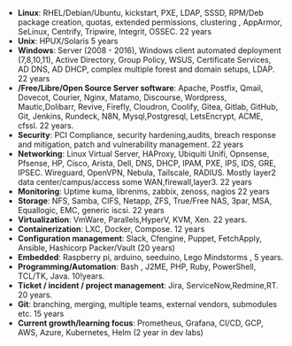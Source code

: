 - **Linux**: RHEL/Debian/Ubuntu, kickstart, PXE, LDAP, SSSD, RPM/Deb package creation, quotas, extended permissions, clustering , AppArmor, SeLinux, Centrify, Tripwire, Integrit, OSSEC. 22 years
- **Unix**: HPUX/Solaris 5 years
- **Windows**: Server (2008 - 2016), Windows client automated deployment (7,8,10,11), Active Directory, Group Policy, WSUS, Certificate Services, AD DNS, AD DHCP, complex multiple forest and domain setups, LDAP. 22 years
- **/Free/Libre/Open Source Server software**: Apache, Postfix, Qmail, Dovecot, Courier, Nginx, Matamo, Discourse, Wordpress, Mautic,Dolibarr, Revive, Firefly, Cloudron, Coolify, Gitea, Gitlab, GitHub, Git, Jenkins, Rundeck, N8N, Mysql,Postgresql,  LetsEncrypt, ACME, cfssl. 22 years.
- **Security**: PCI Compliance, security hardening,audits, breach response and mitigation, patch and vulnerability management. 22 years
- **Networking**: Linux Virtual Server, HAProxy, Ubiquiti Unifi, Opnsense, Pfsense, HP, Cisco, Arista, Dell, DNS, DHCP, IPAM, PXE, IPS, IDS, GRE, IPSEC. Wireguard, OpenVPN, Nebula, Tailscale, RADIUS. Mostly layer2 data center/campus/access some WAN,firewall,layer3. 22 years
- **Monitoring**: Uptime kuma, librenms, zabbix, zenoss, nagios 22 years
- **Storage**: NFS, Samba, CIFS, Netapp, ZFS, True/Free NAS, 3par, MSA, Equallogic, EMC, generic iscsi. 22 years
- **Virtualization**: VmWare, Parallels,HyperV, KVM, Xen. 22 years.
- **Containerization**: LXC, Docker, Compose.  12 years
- **Configuration management**: Slack, Cfengine, Puppet, FetchApply, Ansible, Hashicorp Packer/Vault (20 years)
- **Embedded**: Raspberry pi, arduino, seeduino, Lego Mindstorms , 5 years.
- **Programming/Automation**: Bash , J2ME, PHP, Ruby, PowerShell, TCL/TK, Java. 10!years.
- **Ticket / incident / project management**: Jira, ServiceNow,Redmine,RT. 20 years.
- **Git**: branching, merging, multiple teams, external vendors, submodules etc. 15 years
- **Current growth/learning focus**: Prometheus, Grafana, CI/CD, GCP, AWS, Azure, Kubernetes, Helm (2 year in dev labs)
